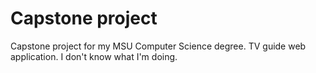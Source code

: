 # Capstone project
Capstone project for my MSU Computer Science degree. TV guide web application. I don't know what I'm doing.
